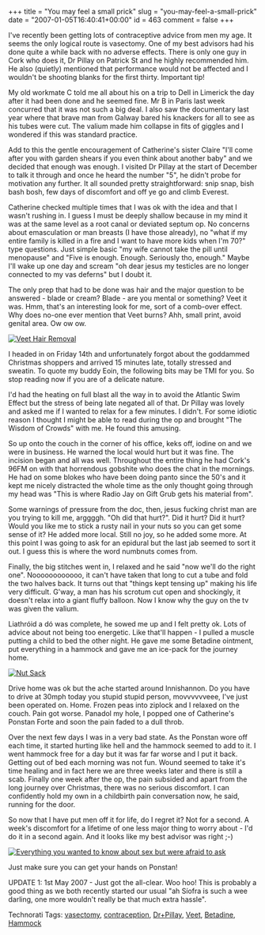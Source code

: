 +++
title = "You may feel a small prick"
slug = "you-may-feel-a-small-prick"
date = "2007-01-05T16:40:41+00:00"
id = 463
comment = false
+++

I've recently been getting lots of contraceptive advice from men my age. It seems the only logical route is vasectomy. One of my best advisors had his done quite a while back with no adverse effects.  There is only one guy in Cork who does it, Dr Pillay on Patrick St and he highly recommended him.  He also (quietly) mentioned that performance would not be affected and I wouldn't be shooting blanks for the first thirty. Important tip!

My old workmate C told me all about his on a trip to Dell in Limerick the day after it had been done and he seemed fine. Mr B in Paris last week concurred that it was not such a big deal. I also saw the documentary last year where that brave man from Galway bared his knackers for all to see as his tubes were cut. The valium made him collapse in fits of giggles and I wondered if this was standard practice.

Add to this the gentle encouragement of Catherine's sister Claire "I'll come after you with garden shears if you even think about another baby" and we decided that enough was enough. I visited Dr Pillay at the start of December to talk it through and once he heard the number "5", he didn't probe for motivation any further. It all sounded pretty straightforward: snip snap, bish bash bosh, few days of discomfort and off ye go and climb Everest.

Catherine checked multiple times that I was ok with the idea and that I wasn't rushing in. I guess I must be deeply shallow because in my mind it was at the same level as a root canal or deviated septum op. No concerns about emasculation or man breasts (I have those already), no "what if my entire family is killed in a fire and I want to have more kids when I'm 70?" type questions. Just simple basic "my wife cannot take the pill until menopause" and "Five is enough. Enough. Seriously tho, enough." Maybe I'll wake up one day and scream "oh dear jesus my testicles are no longer connected to my vas deferns" but I doubt it.

The only prep that had to be done was hair and the major question to be answered - blade or cream? Blade - are you mental or something? Veet it was. Hmm, that's an interesting look for me, sort of a comb-over effect. Why does no-one ever mention that Veet burns? Ahh, small print, avoid genital area. Ow ow ow.

[![Veet Hair Removal](/images/flickr/2024_download/346737789_4e3da73518_c.jpg)](http://www.flickr.com/photos/bandon1/346737789/ "Photo Sharing")

I headed in on Friday 14th and unfortunately forgot about the goddammed Christmas shoppers and arrived 15 minutes late, totally stressed and sweatin. To quote my buddy Eoin, the following bits may be TMI for you. So stop reading now if you are of a delicate nature.

I'd had the heating on full blast all the way in to avoid the Atlantic Swim Effect but the stress of being late negated all of that. Dr Pillay was lovely and asked me if I wanted to relax for a few minutes. I didn't. For some idiotic reason I thought I might be able to read during the op and brought "The Wisdom of Crowds" with me. He found this amusing.

So up onto the couch in the corner of his office, keks off, iodine on and we were in business. He warned the local would hurt but it was fine. The incision began and all was well. Throughout the entire thing he had Cork's 96FM on with that horrendous gobshite who does the chat in the mornings. He had on some blokes who have been doing panto since the 50's and it kept me nicely distracted the whole time as the only thought going through my head was "This is where Radio Jay on Gift Grub gets his material from".

Some warnings of pressure from the doc, then, jesus fucking christ man are you trying to kill me, arggggh. "Oh did that hurt?". Did it hurt? Did it hurt? Would you like me to stick a rusty nail in your nuts so you can get some sense of it? He added more local. Still no joy, so he added some more. At this point I was going to ask for an epidural but the last jab seemed to sort it out. I guess this is where the word numbnuts comes from.

Finally, the big stitches went in, I relaxed and he said "now we'll do the right one". Noooooooooooo, it can't have taken that long to cut a tube and fold the two halves back. It turns out that "things kept tensing up" making his life very difficult. G'way, a man has his scrotum cut open and shockingly, it doesn't relax into a giant fluffy balloon. Now I know why the guy on the tv was given the valium.

Liathróid a dó was complete, he sowed me up and I felt pretty ok. Lots of advice about not being too energetic. Like that'll happen - I pulled a muscle putting a child to bed the other night. He gave me some Betadine ointment, put everything in a hammock and gave me an ice-pack for the journey home.

[![Nut Sack](/images/flickr/2024_download/346738487_ddbebf6eb3_c.jpg)](http://www.flickr.com/photos/bandon1/346738487/ "Photo Sharing")

Drive home was ok but the ache started around Innishannon. Do you have to drive at 30mph today you stupid stupid person, movvvvvveee, I've just been operated on. Home. Frozen peas into ziplock and I relaxed on the couch. Pain got worse. Panadol my hole, I popped one of Catherine's Ponstan Forte and soon the pain faded to a dull throb.

Over the next few days I was in a very bad state. As the Ponstan wore off each time, it started hurting like hell and the hammock seemed to add to it. I went hammock free for a day but it was far far worse and I put it back. Getting out of bed each morning was not fun. Wound seemed to take it's time healing and in fact here we are three weeks later and there is still a scab. Finally one week after the op, the pain subsided and apart from the long journey over Christmas, there was no serious discomfort. I can confidently hold my own in a childbirth pain conversation now, he said, running for the door.

So now that I have put men off it for life, do I regret it? Not for a second. A week's discomfort for a lifetime of one less major thing to worry about - I'd do it in a second again. And it looks like my best advisor was right ;-)

[![Everything you wanted to know about sex but were afraid to ask](/images/flickr/2024_download/346737491_47c4f0c9a3_c.jpg)](http://www.flickr.com/photos/bandon1/346737491/ "Photo Sharing")

Just make sure you can get your hands on Ponstan!

UPDATE 1: 1st May 2007 - Just got the all-clear. Woo hoo! This is probably a good thing as we both recently started our usual "ah Síofra is such a wee darling, one more wouldn't really be that much extra hassle".

<span class="technoratitag">Technorati Tags: [vasectomy](http://www.technorati.com/tags/vasectomy), [contraception](http://www.technorati.com/tags/contraception), [Dr+Pillay](http://www.technorati.com/tags/Dr+Pillay), [Veet](http://www.technorati.com/tags/Veet), [Betadine](http://www.technorati.com/tags/Betadine), [Hammock](http://www.technorati.com/tags/Hammock)</span>
